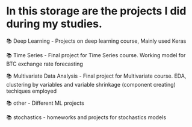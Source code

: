 # In this storage are the projects I did during my studies.

📚 Deep Learning - Projects on deep learning course, Mainly used Keras

📚 Time Series - Final project for Time Series course. Working model for BTC exchange rate forecasting

📚 Multivariate Data Analysis - Final project for Multivariate course. EDA, clustering by variables and variable shrinkage (component creating) techiques employed

📚 other - Different ML projects

📚 stochastics - homeworks and projects for stochastics models
